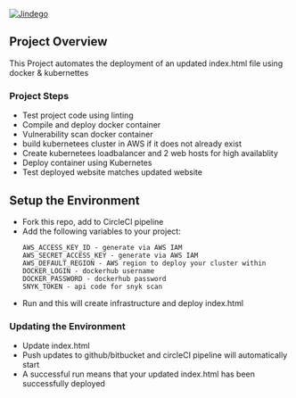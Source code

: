 [![Jindego](https://circleci.com/gh/Jindego/udacity_capstone.svg?style=svg)](https://app.circleci.com/pipelines/github/Jindego/udacity_capstone)

## Project Overview

This Project automates the deployment of an updated index.html file using docker & kubernettes

### Project Steps

* Test project code using linting
* Compile and deploy docker container
* Vulnerability scan docker container
* build kubernetees cluster in AWS if it does not already exist
* Create kubernetees loadbalancer and 2 web hosts for high availablity
* Deploy container using Kubernetes
* Test deployed website matches updated website

## Setup the Environment

* Fork this repo, add to CircleCI pipeline
* Add the following variables to your project:
    ```
    AWS_ACCESS_KEY_ID - generate via AWS IAM
    AWS_SECRET_ACCESS_KEY - generate via AWS IAM
    AWS_DEFAULT_REGION - AWS region to deploy your cluster within
    DOCKER_LOGIN - dockerhub username
    DOCKER_PASSWORD - dockerhub password
    SNYK_TOKEN - api code for snyk scan
    ```
* Run and this will create infrastructure and deploy index.html

### Updating the Environment

* Update index.html
* Push updates to github/bitbucket and circleCI pipeline will automatically start
* A successful run means that your updated index.html has been successfully deployed

